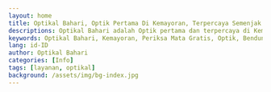 ```yaml
---
layout: home
title: Optikal Bahari, Optik Pertama Di Kemayoran, Terpercaya Semenjak Tahun 1978
descriptions: Optikal Bahari adalah Optik pertama dan terpercaya di Kemayoran. Melayani pembelian kacamata cicilan, tanpa DP dan bunga, boleh bayar dengan KJP.
keywords: Optikal Bahari, Kemayoran, Periksa Mata Gratis, Optik, Bendungan Jago, Optik KJP
lang: id-ID
author: Optikal Bahari
categories: [Info]
tags: [layanan, optikal]
background: /assets/img/bg-index.jpg
---
```


<!-- <h2>Promo Agustusan Kemerdekaan</h2>
<p class="aligncenter">
	<a href="{{"/promo-agustusan-kemerdekaan" | relative_url }}?utm_source=internal_banner&utm_medium=banner&utm_campaign=promo%20agustusan"
		title="promo-agustusan-kemerdekaan" id="promo-agustusan-kemerdekaan">
		<img data-src="/assets/img/posts/promo/" src="/assets/img/posts/promo/promo-agustus-merdeka.jpg"
			class="rounded mx-auto d-block rounded-lg img-fluid shadow"  alt="promo-agustus-merdeka.jpg">
	</a>
</p> -->
